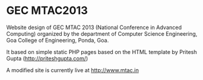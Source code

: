 GEC MTAC2013
========

Website design of GEC MTAC 2013 (National Conference in Advanced Computing) organized by the department of Computer Science Engineering, Goa College of Engineering, Ponda, Goa.

It based on simple static PHP pages based  on the HTML template  by Pritesh Gupta (http://priteshgupta.com/)

A modified site is currently live at http://www.mtac.in


